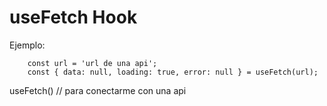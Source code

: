 # useFetch Hook   



Ejemplo: 

``` 
    const url = 'url de una api'; 
    const { data: null, loading: true, error: null } = useFetch(url);

```

useFetch() // para conectarme con una api